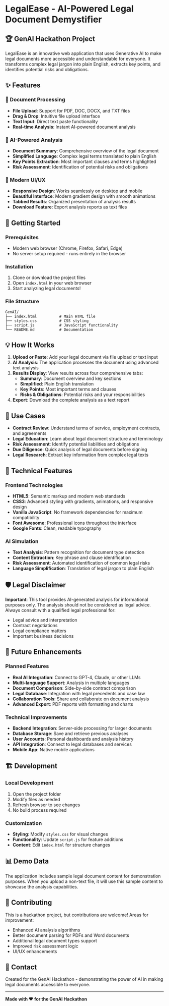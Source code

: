 # LegalEase - AI-Powered Legal Document Demystifier

## 🏆 GenAI Hackathon Project

LegalEase is an innovative web application that uses Generative AI to make legal documents more accessible and understandable for everyone. It transforms complex legal jargon into plain English, extracts key points, and identifies potential risks and obligations.

## ✨ Features

### 📄 Document Processing
- **File Upload**: Support for PDF, DOC, DOCX, and TXT files
- **Drag & Drop**: Intuitive file upload interface
- **Text Input**: Direct text paste functionality
- **Real-time Analysis**: Instant AI-powered document analysis

### 🤖 AI-Powered Analysis
- **Document Summary**: Comprehensive overview of the legal document
- **Simplified Language**: Complex legal terms translated to plain English
- **Key Points Extraction**: Most important clauses and terms highlighted
- **Risk Assessment**: Identification of potential risks and obligations

### 🎨 Modern UI/UX
- **Responsive Design**: Works seamlessly on desktop and mobile
- **Beautiful Interface**: Modern gradient design with smooth animations
- **Tabbed Results**: Organized presentation of analysis results
- **Download Feature**: Export analysis reports as text files

## 🚀 Getting Started

### Prerequisites
- Modern web browser (Chrome, Firefox, Safari, Edge)
- No server setup required - runs entirely in the browser

### Installation
1. Clone or download the project files
2. Open `index.html` in your web browser
3. Start analyzing legal documents!

### File Structure
```
GenAI/
├── index.html          # Main HTML file
├── styles.css          # CSS styling
├── script.js           # JavaScript functionality
└── README.md           # Documentation
```

## 💡 How It Works

1. **Upload or Paste**: Add your legal document via file upload or text input
2. **AI Analysis**: The application processes the document using advanced text analysis
3. **Results Display**: View results across four comprehensive tabs:
   - **Summary**: Document overview and key sections
   - **Simplified**: Plain English translation
   - **Key Points**: Most important terms and clauses
   - **Risks & Obligations**: Potential risks and your responsibilities
4. **Export**: Download the complete analysis as a text report

## 🎯 Use Cases

- **Contract Review**: Understand terms of service, employment contracts, and agreements
- **Legal Education**: Learn about legal document structure and terminology
- **Risk Assessment**: Identify potential liabilities and obligations
- **Due Diligence**: Quick analysis of legal documents before signing
- **Legal Research**: Extract key information from complex legal texts

## 🔧 Technical Features

### Frontend Technologies
- **HTML5**: Semantic markup and modern web standards
- **CSS3**: Advanced styling with gradients, animations, and responsive design
- **Vanilla JavaScript**: No framework dependencies for maximum compatibility
- **Font Awesome**: Professional icons throughout the interface
- **Google Fonts**: Clean, readable typography

### AI Simulation
- **Text Analysis**: Pattern recognition for document type detection
- **Content Extraction**: Key phrase and clause identification
- **Risk Assessment**: Automated identification of common legal risks
- **Language Simplification**: Translation of legal jargon to plain English

## 🛡️ Legal Disclaimer

**Important**: This tool provides AI-generated analysis for informational purposes only. The analysis should not be considered as legal advice. Always consult with a qualified legal professional for:
- Legal advice and interpretation
- Contract negotiations
- Legal compliance matters
- Important business decisions

## 🔮 Future Enhancements

### Planned Features
- **Real AI Integration**: Connect to GPT-4, Claude, or other LLMs
- **Multi-language Support**: Analysis in multiple languages
- **Document Comparison**: Side-by-side contract comparison
- **Legal Database**: Integration with legal precedents and case law
- **Collaboration Tools**: Share and collaborate on document analysis
- **Advanced Export**: PDF reports with formatting and charts

### Technical Improvements
- **Backend Integration**: Server-side processing for larger documents
- **Database Storage**: Save and retrieve previous analyses
- **User Accounts**: Personal dashboards and analysis history
- **API Integration**: Connect to legal databases and services
- **Mobile App**: Native mobile applications

## 🏗️ Development

### Local Development
1. Open the project folder
2. Modify files as needed
3. Refresh browser to see changes
4. No build process required

### Customization
- **Styling**: Modify `styles.css` for visual changes
- **Functionality**: Update `script.js` for feature additions
- **Content**: Edit `index.html` for structure changes

## 📊 Demo Data

The application includes sample legal document content for demonstration purposes. When you upload a non-text file, it will use this sample content to showcase the analysis capabilities.

## 🤝 Contributing

This is a hackathon project, but contributions are welcome! Areas for improvement:
- Enhanced AI analysis algorithms
- Better document parsing for PDFs and Word documents
- Additional legal document types support
- Improved risk assessment logic
- UI/UX enhancements

## 📧 Contact

Created for the GenAI Hackathon - demonstrating the power of AI in making legal documents accessible to everyone.

---

**Made with ❤️ for the GenAI Hackathon**
